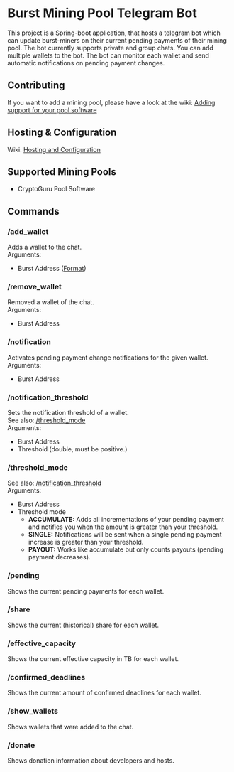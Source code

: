 # Burst Mining Pool Telegram Bot
This project is a Spring-boot application, that hosts a telegram bot 
which can update burst-miners on their current pending payments of their mining pool.
The bot currently supports private and group chats. You can add multiple wallets
to the bot. The bot can monitor each wallet and send automatic notifications on pending
payment changes.

## Contributing
If you want to add a mining pool, please have a look at the wiki: 
[Adding support for your pool software](https://github.com/enoy19/burst-mining-pool-bot/wiki/Adding-support-for-your-pool-software)

## Hosting & Configuration
Wiki: [Hosting and Configuration](https://github.com/enoy19/burst-mining-pool-bot/wiki/Hosting-and-Configuration)

## Supported Mining Pools
 * CryptoGuru Pool Software
 
## Commands
### /add_wallet
Adds a wallet to the chat.\
Arguments:
 * Burst Address ([Format](https://burstwiki.org/wiki/RS_Address_Format))

### /remove_wallet
Removed a wallet of the chat.\
Arguments:
 * Burst Address 

### /notification
Activates pending payment change notifications for the given wallet.\
Arguments:
 * Burst Address
 
### /notification_threshold
Sets the notification threshold of a wallet.\
See also: [/threshold_mode](https://github.com/enoy19/burst-mining-pool-bot#threshold_mode)\
Arguments:
 * Burst Address
 * Threshold (double, must be positive.)
 
### /threshold_mode
See also: [/notification_threshold](https://github.com/enoy19/burst-mining-pool-bot#notification_threshold) \
Arguments:
 * Burst Address
 * Threshold mode
   * **ACCUMULATE:** Adds all incrementations of your pending payment and notifies you when the amount is greater than your threshold.
   * **SINGLE:** Notifications will be sent when a single pending payment increase is greater than your threshold.
   * **PAYOUT:** Works like accumulate but only counts payouts (pending payment decreases).

### /pending
Shows the current pending payments for each wallet.

### /share
Shows the current (historical) share for each wallet.

### /effective_capacity
Shows the current effective capacity in TB for each wallet.

### /confirmed_deadlines
Shows the current amount of confirmed deadlines for each wallet.

### /show_wallets
Shows wallets that were added to the chat.

### /donate
Shows donation information about developers and hosts.

